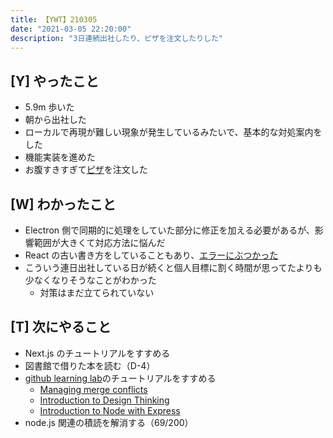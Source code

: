 ```yaml
---
title: 【YWT】210305
date: "2021-03-05 22:20:00"
description: "3日連続出社したり、ピザを注文したりした"
---
```


## [Y] やったこと

- 5.9m 歩いた
- 朝から出社した
- ローカルで再現が難しい現象が発生しているみたいで、基本的な対処案内をした
- 機能実装を進めた
- お腹すきすぎて[ピザ](https://twitter.com/camomile_cafe/status/1367819073283792899)を注文した

## [W] わかったこと

- Electron 側で同期的に処理をしていた部分に修正を加える必要があるが、影響範囲が大きくて対応方法に悩んだ
- React の古い書き方をしていることもあり、[エラーにぶつかった](https://stackoverflow.com/questions/37387351/reactjs-warning-setstate-cannot-update-during-an-existing-state-transiti)
- こういう連日出社している日が続くと個人目標に割く時間が思ってたよりも少なくなりそうなことがわかった
  - 対策はまだ立てられていない

## [T] 次にやること

- Next.js のチュートリアルをすすめる
- 図書館で借りた本を読む（D-4）
- [github learning lab](https://lab.github.com/githubtraining)のチュートリアルをすすめる
  - [Managing merge conflicts](https://lab.github.com/githubtraining/managing-merge-conflicts)
  - [Introduction to Design Thinking](https://lab.github.com/githubtraining/introduction-to-design-thinking)
  - [Introduction to Node with Express](https://lab.github.com/everydeveloper/introduction-to-node-with-express)
- node.js 関連の積読を解消する（69/200）
